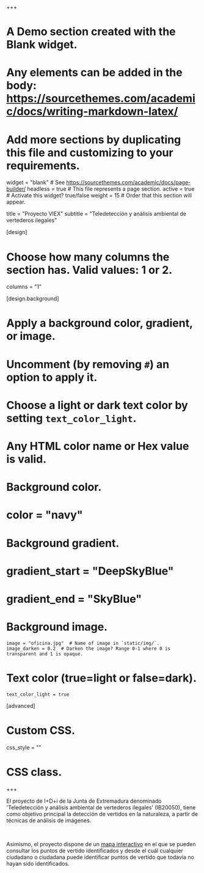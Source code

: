 +++
# A Demo section created with the Blank widget.
# Any elements can be added in the body: https://sourcethemes.com/academic/docs/writing-markdown-latex/
# Add more sections by duplicating this file and customizing to your requirements.

widget = "blank"  # See https://sourcethemes.com/academic/docs/page-builder/
headless = true  # This file represents a page section.
active = true  # Activate this widget? true/false
weight = 15  # Order that this section will appear.

title = "Proyecto VIEX"
subtitle = "Teledetección y análisis ambiental de vertederos ilegales"

[design]
  # Choose how many columns the section has. Valid values: 1 or 2.
  columns = "1"

[design.background]
  # Apply a background color, gradient, or image.
  #   Uncomment (by removing `#`) an option to apply it.
  #   Choose a light or dark text color by setting `text_color_light`.
  #   Any HTML color name or Hex value is valid.

  # Background color.
  # color = "navy"
  
  # Background gradient.
  # gradient_start = "DeepSkyBlue"
  # gradient_end = "SkyBlue"
  
  # Background image.
    image = "oficina.jpg"  # Name of image in `static/img/`.
    image_darken = 0.2  # Darken the image? Range 0-1 where 0 is transparent and 1 is opaque.

  # Text color (true=light or false=dark).
    text_color_light = true  
  
[advanced]
 # Custom CSS. 
 css_style = ""
 
 # CSS class.
+++

   <div class=text-justify><p>El proyecto de I+D+i de la Junta de Extremadura denominado 'Teledetección y análisis ambiental de vertederos ilegales' (IB20050), tiene como objetivo principal la detección de vertidos en la naturaleza, a partir de técnicas de análisis de imágenes.</p> <br> 
   <p>Asimismo, el proyecto dispone de un <a href='#mapa_proyecto'>mapa interactivo</a> en el que se pueden consultar los puntos de vertido identificados y desde el cuál cualquier ciudadano o ciudadana puede identificar puntos de vertido que todavía no hayan sido identificados. </p></div>

